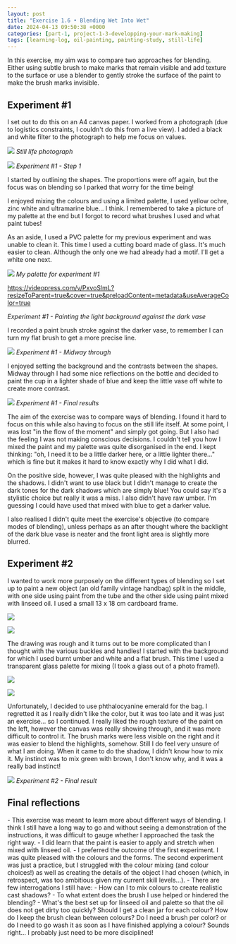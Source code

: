 ```yaml
---
layout: post
title: "Exercise 1.6 • Blending Wet Into Wet"
date: 2024-04-13 09:50:38 +0000
categories: [part-1, project-1-3-developping-your-mark-making]
tags: [learning-log, oil-painting, painting-study, still-life]
---
```


In this exercise, my aim was to compare two approaches for blending. Either using subtle brush to make marks that remain visible and add texture to the surface or use a blender to gently stroke the surface of the paint to make the brush marks invisible.

<!-- wp:heading {"className":"wp-block-heading"} -->
## Experiment #1
<!-- /wp:heading -->

I set out to do this on an A4 canvas paper. I worked from a photograph (due to logistics constraints, I couldn't do this from a live view). I added a black and white filter to the photograph to help me focus on values.

![](/oca-foundation-painting-log/assets/images/img-3981.jpg)
_Still life photograph_

![](/oca-foundation-painting-log/assets/images/img-4072.jpg)
_Experiment #1 - Step 1_

I started by outlining the shapes. The proportions were off again, but the focus was on blending so I parked that worry for the time being!

I enjoyed mixing the colours and using a limited palette, I used yellow ochre, zinc white and ultramarine blue... I think. I remembered to take a picture of my palette at the end but I forgot to record what brushes I used and what paint tubes!

As an aside, I used a PVC palette for my previous experiment and was unable to clean it. This time I used a cutting board made of glass. It's much easier to clean. Although the only one we had already had a motif. I'll get a white one next.

![](/oca-foundation-painting-log/assets/images/img-4076.jpg)
_My palette for experiment #1_
<!-- wp:video {"id":701,"className":"wp-block-video","guid":"PxvoSlmL","videoPressTracks":[],"videoPressClassNames":"wp-block-embed is-type-video is-provider-videopress"} -->
https://videopress.com/v/PxvoSlmL?resizeToParent=true&cover=true&preloadContent=metadata&useAverageColor=true

_Experiment #1 - Painting the light background against the dark vase_
<!-- /wp:video -->

I recorded a paint brush stroke against the darker vase, to remember I can turn my flat brush to get a more precise line.

![](/oca-foundation-painting-log/assets/images/img-4074.jpg)
_Experiment #1 - Midway through_

I enjoyed setting the background and the contrasts between the shapes. Midway through I had some nice reflections on the bottle and decided to paint the cup in a lighter shade of blue and keep the little vase off white to create more contrast.

[![](/oca-foundation-painting-log/assets/images/img-4177-2-1-e1713113001255.jpg)](https://spaces.oca.ac.uk/gaellelog/wp-content/uploads/sites/5355/2024/04/img_4177-2-1-e1713113001255.jpg)
_Experiment #1 - Final results_

The aim of the exercise was to compare ways of blending. I found it hard to focus on this while also having to focus on the still life itself. At some point, I was lost "in the flow of the moment" and simply got going. But I also had the feeling I was not making conscious decisions. I couldn't tell you how I mixed the paint and my palette was quite disorganised in the end. I kept thinking: "oh, I need it to be a little darker here, or a little lighter there..." which is fine but it makes it hard to know exactly why I did what I did.

On the positive side, however, I was quite pleased with the highlights and the shadows. I didn't want to use black but I didn't manage to create the dark tones for the dark shadows which are simply blue! You could say it's a stylistic choice but really it was a miss. I also didn't have raw umber. I'm guessing I could have used that mixed with blue to get a darker value.

I also realised I didn't quite meet the exercise's objective (to compare modes of blending), unless perhaps as an after thought where the backlight of the dark blue vase is neater and the front light area is slightly more blurred.

<!-- wp:heading -->
## Experiment #2
<!-- /wp:heading -->

I wanted to work more purposely on the different types of blending so I set up to paint a new object (an old family vintage handbag) split in the middle, with one side using paint from the tube and the other side using paint mixed with linseed oil. I used a small 13 x 18 cm cardboard frame.

<!-- wp:jetpack/tiled-gallery {"columnWidths":[["50.00000","50.00000"]],"ids":[710,711]} -->

![](https://i2.wp.com/oca-wp-journals.s3.eu-west-2.amazonaws.com/wp-content/uploads/sites/5355/2024/04/IMG_4129-scaled.jpeg?ssl=1)

![](https://i2.wp.com/oca-wp-journals.s3.eu-west-2.amazonaws.com/wp-content/uploads/sites/5355/2024/04/IMG_4115-scaled.jpeg?ssl=1)

<!-- /wp:jetpack/tiled-gallery -->

The drawing was rough and it turns out to be more complicated than I thought with the various buckles and handles! I started with the background for which I used burnt umber and white and a flat brush. This time I used a transparent glass palette for mixing (I took a glass out of a photo frame!).

<!-- wp:jetpack/tiled-gallery {"columnWidths":[["50.00000","50.00000"]],"ids":[712,713]} -->

![](https://i2.wp.com/oca-wp-journals.s3.eu-west-2.amazonaws.com/wp-content/uploads/sites/5355/2024/04/IMG_4125-scaled.jpeg?ssl=1)

![](https://i0.wp.com/oca-wp-journals.s3.eu-west-2.amazonaws.com/wp-content/uploads/sites/5355/2024/04/IMG_4126-scaled.jpeg?ssl=1)

<!-- /wp:jetpack/tiled-gallery -->

Unfortunately, I decided to use phthalocyanine emerald for the bag. I regretted it as I really didn't like the color, but it was too late and it was just an exercise... so I continued. I really liked the rough texture of the paint on the left, however the canvas was really showing through, and it was more difficult to control it. The brush marks were less visible on the right and it was easier to blend the highlights, somehow. Still I do feel very unsure of what I am doing. When it came to do the shadow, I didn't know how to mix it. My instinct was to mix green with brown, I don't know why, and it was a really bad instinct!

![](/assets/images/img-4128-scaled-jpeg)
_Experiment #2 - Final result_
<!-- wp:heading -->
## Final reflections
<!-- /wp:heading --><!-- wp:list -->
<!-- wp:list-item -->- This exercise was meant to learn more about different ways of blending. I think I still have a long way to go and without seeing a demonstration of the instructions, it was difficult to gauge whether I approached the task the right way. 
<!-- /wp:list-item --><!-- wp:list-item -->- I did learn that the paint is easier to apply and stretch when mixed with linseed oil.
<!-- /wp:list-item --><!-- wp:list-item -->- I preferred the outcome of the first experiment. I was quite pleased with the colours and the forms. The second experiment was just a practice, but I struggled with the colour mixing (and colour choices!) as well as creating the details of the object I had chosen (which, in retrospect, was too ambitious given my current skill levels...).
<!-- /wp:list-item --><!-- wp:list-item -->- There are few interrogations I still have:<!-- wp:list -->
<!-- wp:list-item --> - How can I to mix colours to create realistic cast shadows?
<!-- /wp:list-item --><!-- wp:list-item --> - To what extent does the brush I use helped or hindered the blending?
<!-- /wp:list-item --><!-- wp:list-item --> - What's the best set up for linseed oil and palette so that the oil does not get dirty too quickly? Should I get a clean jar for each colour? How do I keep the brush clean between colours? Do I need a brush per color? or do I need to go wash it as soon as I have finished applying a colour? Sounds right... I probably just need to be more disciplined!
<!-- /wp:list-item -->
<!-- /wp:list -->
<!-- /wp:list-item -->
<!-- /wp:list -->